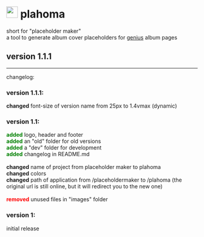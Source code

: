 # <img height="30px" src="http://www.pumpn.net/mag/plahoma/images/plahomalogo.png"/> plahoma
short for "placeholder maker"<br>
a tool to generate album cover placeholders for [genius](http://genius.com/) album pages

## version 1.1.1
<hr>
changelog:

### version 1.1.1:
<b>changed</b> font-size of version name from 25px to 1.4vmax (dynamic)

### version 1.1:
<b style="color:green;">added</b> logo, header and footer
</br>
<b style="color:green;">added</b> an "old" folder for old versions
</br>
<b style="color:green;">added</b> a "dev" folder for development
</br>
<b style="color:green;">added</b> changelog in README.md
</br>
</br>
<b>changed</b> name of project from placeholder maker to plahoma
</br>
<b>changed</b> colors
</br>
<b>changed</b> path of application from /placeholdermaker to /plahoma (the original url is still online, but it will redirect you to the new one)
</br>
</br>
<b style="color:red;">removed</b> unused files in "images" folder

### version 1:
initial release